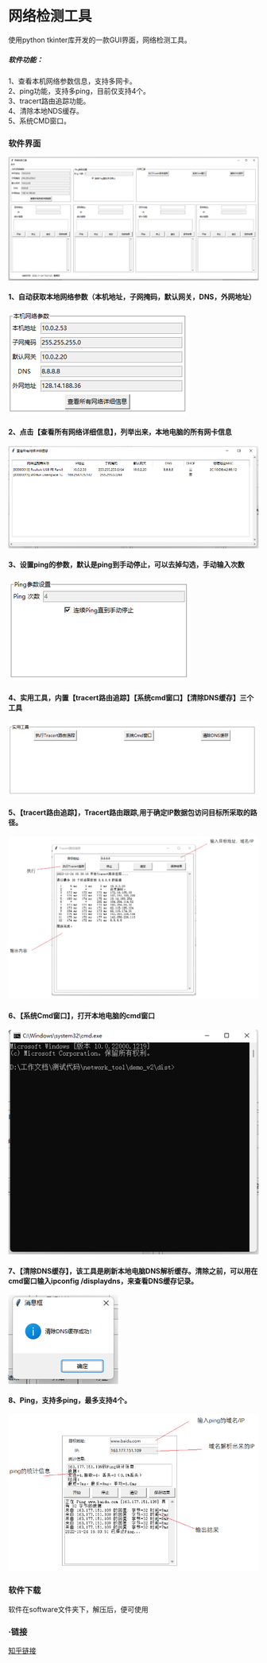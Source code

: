 # 网络检测工具
使用python tkinter库开发的一款GUI界面，网络检测工具。<br/>
##### 软件功能：
1、查看本机网络参数信息，支持多网卡。<br/>
2、ping功能，支持多ping，目前仅支持4个。<br/>
3、tracert路由追踪功能。<br/>
4、清除本地NDS缓存。<br/>
5、系统CMD窗口。<br/>
### 软件界面
[![](material/1.png)](material/1.png "markdown")

#### 1、自动获取本地网络参数（本机地址，子网掩码，默认网关，DNS，外网地址）
[![](material/2.png)](material/2.png "markdown")

#### 2、点击【查看所有网络详细信息】，列举出来，本地电脑的所有网卡信息
[![](material/3.png)](material/3.png "markdown")

#### 3、设置ping的参数，默认是ping到手动停止，可以去掉勾选，手动输入次数
[![](material/4.png)](material/4.png "markdown")

#### 4、实用工具，内置【tracert路由追踪】【系统cmd窗口】【清除DNS缓存】三个工具
[![](material/5.png)](material/5.png "markdown")

#### 5、【tracert路由追踪】，Tracert路由跟踪,用于确定IP数据包访问目标所采取的路径。
[![](material/6.png)](material/6.png "markdown")

#### 6、【系统Cmd窗口】，打开本地电脑的cmd窗口
[![](material/7.png)](material/7.png "markdown")

#### 7、【清除DNS缓存】，该工具是刷新本地电脑DNS解析缓存。清除之前，可以用在cmd窗口输入ipconfig /displaydns，来查看DNS缓存记录。
[![](material/8.png)](material/8.png "markdown")

#### 8、Ping，支持多ping，最多支持4个。
[![](material/9.png)](material/9.png "markdown")

### 软件下载
软件在software文件夹下，解压后，便可使用

### ·链接
[知乎链接](https://www.wdphp.com/)
